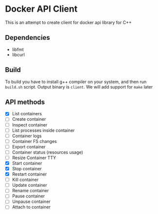 # Docker API Client 
This is an attempt to create client for docker api library for C++

## Dependencies
- libfmt
- libcurl

## Build
To build you have to install g++ compiler on your system, and then run `build.sh` script. Output binary is `client`. We will add support for `make` later

## API methods
- [x] List containers
- [ ] Create container
- [ ] Inspect container
- [ ] List processes inside container
- [ ] Container logs
- [ ] Container FS changes
- [ ] Export container
- [ ] Container status (resources usage)
- [ ] Resize Container TTY
- [x] Start container
- [x] Stop container
- [x] Restart container
- [ ] Kill container
- [ ] Update container
- [ ] Rename container
- [ ] Pause container
- [ ] Unpause container
- [ ] Attach to container
